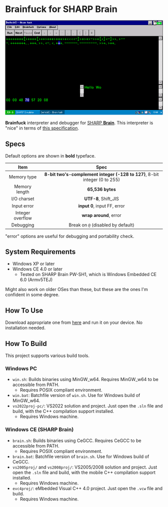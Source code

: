 # Brainfuck for SHARP Brain

![](running.png)

**Brainfuck** interpreter and debugger for [SHARP **Brain**](https://jp.sharp/edictionary/). This interpreter is "nice" in terms of [this specification](http://www.muppetlabs.com/~breadbox/bf/standards.html).

## Specs

Default options are shown in **bold** typeface.

|       Item       |                                    Spec                                    |
| :--------------: | :------------------------------------------------------------------------: |
|   Memory type    | **8-bit two's-complement integer (-128 to 127)**, 8-bit integer (0 to 255) |
|  Memory length   |                              **65,536 bytes**                              |
|   I/O charset    |                            **UTF-8**, Shift_JIS                            |
|   Input error    |                        **input 0**, input FF, error                        |
| Integer overflow |                           **wrap around**, error                           |
|    Debugging     |                     Break on `@` (disabled by default)                     |

"error" options are useful for debugging and portability check.

## System Requirements

- Windows XP or later
- Windows CE 4.0 or later
  - Tested on SHARP Brain PW-SH1, which is Windows Embedded CE 6.0 (Armv5TEJ)

Might also work on older OSes than these, but these are the ones I'm confident in some degree.

## How To Use

Download appropriate one from [here](https://github.com/watamario15/brainfuck-sharp-brain/releases) and run it on your device. No installation needed.

## How To Build

This project supports various build tools.

### Windows PC

- `win.sh`: Builds binaries using MinGW_w64. Requires MinGW_w64 to be accessible from PATH.
  - Requires POSIX compliant environment.
- `win.bat`: Batchfile version of `win.sh`. Use for Windows build of MinGW_w64.
- `vs2022proj-pc/`: VS2022 solution and project. Just open the `.sln` file and build, with the C++ compilation support installed.
  - Requires Windows machine.

### Windows CE (SHARP Brain)

- `brain.sh`: Builds binaries using CeGCC. Requires CeGCC to be accessible from PATH.
  - Requires POSIX compliant environment.
- `brain.bat`: Batchfile version of `brain.sh`. Use for Windows build of CeGCC.
- `vs2005proj/` and `vs2008proj/`: VS2005/2008 solution and project. Just open the `.sln` file and build, with the mobile C++ compilation support installed.
  - Requires Windows machine.
- `evc4proj/`: eMbedded Visual C++ 4.0 project. Just open the `.vcw` file and build.
  - Requires Windows machine.
